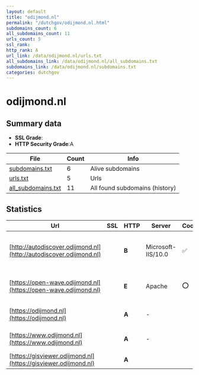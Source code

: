 ```yaml
---
layout: default
title: "odijmond.nl"
permalink: "/dutchgov/odijmond.nl.html"
subdomains_count: 6
all_subdomains_count: 11
urls_count: 5
ssl_rank: 
http_rank: A
url_link: /data/odijmond.nl/urls.txt
all_subdomains_link: /data/odijmond.nl/all_subdomains.txt
subdomains_link: /data/odijmond.nl/subdomains.txt
categories: dutchgov
---
```



# odijmond.nl
## Summary data


 - **SSL Grade**:
 - **HTTP Security Grade**:A


| File       | Count | Info |
|------------|-------|------|
|[subdomains.txt](/data/odijmond.nl/subdomains.txt)|6|Alive subdomains|
|[urls.txt](/data/odijmond.nl/urls.txt)|5|Urls|
|[all_subdomains.txt](/data/odijmond.nl/all_subdomains.txt)|11|All found subdomains (history)|


## Statistics


| Url | SSL | HTTP | Server | Cookie | HSTS | CORS | CTO | CSP | XFO | XXP | RP |FP| Tech |Title |
|--------|-------|-------|------|------|------|------|------|------|------|------|------|------|------|------|
|[http://autodiscover.odijmond.nl](http://autodiscover.odijmond.nl)| | **B**|Microsoft-IIS/10.0|:white_check_mark: |:white_check_mark: | | | | :white_check_mark: | :white_check_mark: | :white_check_mark: | |IIS:10.0 Microsoft ASP.NET Windows Server||
|[https://open-wave.odijmond.nl](https://open-wave.odijmond.nl)| | **E**|Apache|:o: |:white_check_mark: | | | | | | :white_check_mark: | |Apache HTTP Server HSTS PHP||
|[https://odijmond.nl](https://odijmond.nl)| | **A**|-| |:white_check_mark: | | | :white_check_mark:| :white_check_mark: | :white_check_mark: | :white_check_mark: | |HSTS Microsoft ASP.NET:-|Object moved|
|[https://www.odijmond.nl](https://www.odijmond.nl)| | **A**|-| |:white_check_mark: | | | :white_check_mark:| :white_check_mark: | :white_check_mark: | :white_check_mark: | |HSTS Microsoft ASP.NET:-|Homepage - Omgev...|
|[https://gisviewer.odijmond.nl](https://gisviewer.odijmond.nl)| | **A**|| |:white_check_mark: | | | | :white_check_mark: | | :white_check_mark: | |HSTS PHP||

